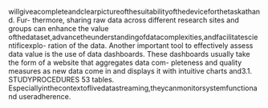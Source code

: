 willgiveacompleteandclearpictureofthesuitabilityofthedeviceforthetaskathand. Fur-
thermore, sharing raw data across different research sites and groups can enhance the value
ofthedataset,advancetheunderstandingofdatacomplexities,andfacilitatescientificexplo-
ration of the data. Another important tool to effectively assess data value is the use of data
dashboards. These dashboards usually take the form of a website that aggregates data com-
pleteness and quality measures as new data come in and displays it with intuitive charts and3.1. STUDYPROCEDURES 53
tables. Especiallyinthecontextoflivedatastreaming,theycanmonitorsystemfunctionand
useradherence.